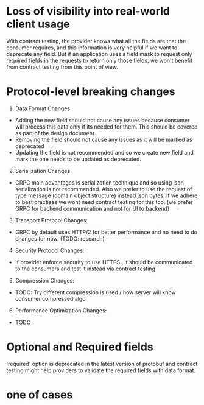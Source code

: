 

# Loss of visibility into real-world client usage 

With contract testing, the provider knows what all the fields are that the consumer requires, and this information is very helpful if we want to deprecate any field.
But if an application uses a field mask to request only required fields in the requests to return only those fields, we won't benefit from contract testing from this point of view.

# Protocol-level breaking changes

1. Data Format Changes 
 - Adding the new field should not cause any issues because consumer will process this data only if its needed for them. This should be covered as part of the design document.
 - Removing the field should not cause any issues as it will be marked as deprecated 
 - Updating the field is not recommended and so we create new field and mark the one needs to be updated as deprecated.

2. Serialization Changes
 - GRPC main advantages is serialization technique and so using json serialization is not recommended. Also we prefer to use the request of type message (domain object structure) instead json bytes. If we adhere to best practises we wont need contract testing for this too. (we prefer GRPC for backend communication and not for UI to backend)

3. Transport Protocol Changes:
 - GRPC by default uses HTTP/2 for better performance and no need to do changes for now. (TODO: research)
 
4. Security Protocol Changes:
 - If provider enforce security to use HTTPS , it should be communicated to the consumers and test it instead via contract testing

5. Compression Changes:
 - TODO: Try different compression is used / how server will know consumer compressed algo
 
6. Performance Optimization Changes:
- TODO

# Optional and Required fields 

'required' option is deprecated in the latest version of protobuf and contract testing might help providers to validate the required fields with data format.

# one of cases 